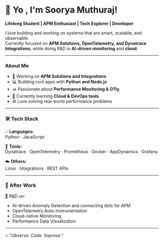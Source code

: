# 👋 Yo , I'm Soorya Muthuraj! 

**Lifelong Student | APM Enthusiast | Tech Explorer | Developer**

I love building and working on systems that are smart, scalable, and observable.  
Currently focused on **APM Solutions, OpenTelemetry, and Dynatrace Integrations**, while doing R&D in **AI-driven monitoring** and **cloud**.

---

### About Me
- 💼 Working on **APM Solutions and Integrations** 
- 💻 Building cool apps with **Python and Node.js**
- 📊 Passionate about **Performance Monitoring & O11y**, 
- 🌱 Currently learning **Cloud & DevOps tools**
- ⚙️ Love solving real-world performance problems 

---

### 🛠️ Tech Stack

💡 **Languages:**  
Python · JavaScript  

🧩 **Tools:**  
Dynatrace · OpenTelemetry · Prometheus · Docker · AppDynamics · Grafana  

☁️ **Others:**  
Linux · Integrations · REST APIs

---

### 🔬 After Work
🚀 R&D on:
- AI-driven Anomaly Detection and connecting dots for APM  
- OpenTelemetry Auto-Instrumentation  
- Cloud-native Monitoring  
- Performance Data Visualization  
---

⭐️ _“Observe. Code. Improve.”_  
